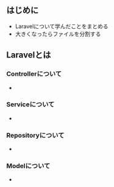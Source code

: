 ## はじめに

- Laravelについて学んだことをまとめる
- 大きくなったらファイルを分割する

## Laravelとは

### Controllerについて
- 

### Serviceについて
- 

### Repositoryについて
- 

### Modelについて
- 
